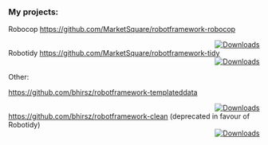 ### My projects:
Robocop https://github.com/MarketSquare/robotframework-robocop <div align="right">[![Downloads](https://pepy.tech/badge/robotframework-robocop)](https://pepy.tech/project/robotframework-robocop)</div>
Robotidy https://github.com/MarketSquare/robotframework-tidy <div align="right">[![Downloads](https://pepy.tech/badge/robotframework-tidy)](https://pepy.tech/project/robotframework-tidy)</div>

Other:

https://github.com/bhirsz/robotframework-templateddata <div align="right">[![Downloads](https://pepy.tech/badge/robotframework-templateddata)](https://pepy.tech/project/robotframework-templateddata)</div>
https://github.com/bhirsz/robotframework-clean (deprecated in favour of Robotidy) <div align="right">[![Downloads](https://pepy.tech/badge/robotframework-clean)](https://pepy.tech/project/robotframework-clean)</div>

<!--
**bhirsz/bhirsz** is a ✨ _special_ ✨ repository because its `README.md` (this file) appears on your GitHub profile.

Here are some ideas to get you started:

- 🔭 I’m currently working on ...
- 🌱 I’m currently learning ...
- 👯 I’m looking to collaborate on ...
- 🤔 I’m looking for help with ...
- 💬 Ask me about ...
- 📫 How to reach me: ...
- 😄 Pronouns: ...
- ⚡ Fun fact: ...
-->
